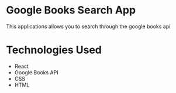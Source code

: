 # Google Books Search App

This applications allows you to search through the google books api

# Technologies Used
* React
* Google Books API
* CSS
* HTML